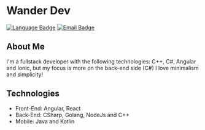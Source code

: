 # Wander Dev

[![Language Badge](https://img.shields.io/badge/Preferred%20language-CSharp-blue)](#) [![Email Badge](https://img.shields.io/badge/Email-dev%40wanderdev.tech-brightgreen)](mailto:dev@wanderdev.tech)

## About Me
I'm a fullstack developer with the following technologies: C++, C#, Angular and Ionic, but my focus is more on the back-end side (C#)
I love minimalism and simplicity!

## Technologies
- Front-End: Angular, React
- Back-End: CSharp, Golang, NodeJs and C++
- Mobile: Java and Kotlin
